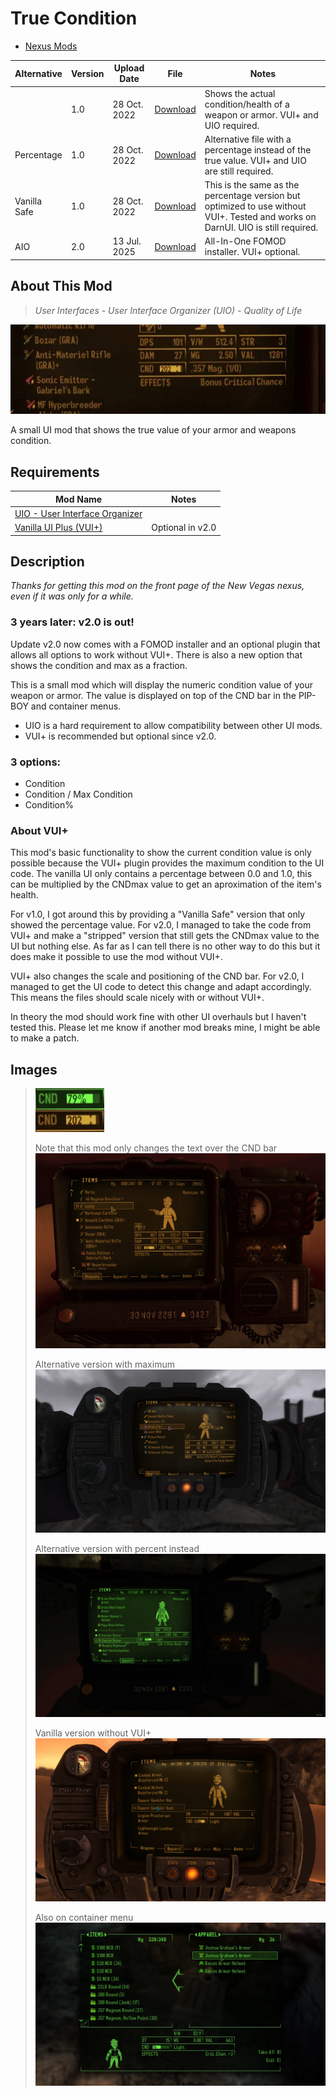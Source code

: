 # True Condition

- [Nexus Mods](https://www.nexusmods.com/newvegas/mods/78796)

| Alternative  | Version | Upload Date  | File                                                                                                                                                                         | Notes                                                                                                                            |
| ------------ | ------- | ------------ | ---------------------------------------------------------------------------------------------------------------------------------------------------------------------------- | -------------------------------------------------------------------------------------------------------------------------------- |
|              | 1.0     | 28 Oct. 2022 | [Download](https://github.com/Starlight-Skull/game-mods/raw/refs/heads/main/Fallout%20New%20Vegas/True%20Condition/Archive/True%20Condition%20v1.0.zip)                      | Shows the actual condition/health of a weapon or armor. VUI+ and UIO required.                                                   |
| Percentage   | 1.0     | 28 Oct. 2022 | [Download](https://github.com/Starlight-Skull/game-mods/raw/refs/heads/main/Fallout%20New%20Vegas/True%20Condition/Archive/True%20Condition%20v1.0%20-%20Percentage.zip)     | Alternative file with a percentage instead of the true value. VUI+ and UIO are still required.                                   |
| Vanilla Safe | 1.0     | 28 Oct. 2022 | [Download](https://github.com/Starlight-Skull/game-mods/raw/refs/heads/main/Fallout%20New%20Vegas/True%20Condition/Archive/True%20Condition%20v1.0%20-%20Vanilla%20Safe.zip) | This is the same as the percentage version but optimized to use without VUI+. Tested and works on DarnUI. UIO is still required. |
| AIO          | 2.0     | 13 Jul. 2025 | [Download](https://github.com/Starlight-Skull/game-mods/raw/refs/heads/main/Fallout%20New%20Vegas/True%20Condition/Archive/True%20Condition%20v2.0%20-%20AIO.zip)            | All-In-One FOMOD installer. VUI+ optional.                                                                                       |

## About This Mod

> *User Interfaces - User Interface Organizer (UIO) - Quality of Life*

![banner](./Images/banner.webp)

A small UI mod that shows the true value of your armor and weapons condition.

## Requirements

| Mod Name                                                                                          | Notes            |
| ------------------------------------------------------------------------------------------------- | ---------------- |
| [UIO - User Interface Organizer](https://www.nexusmods.com/newvegas/mods/57174)                   |                  |
| [Vanilla UI Plus (VUI+)](https://www.moddb.com/mods/vanilla-ui-plus/downloads/vanilla-ui-plus-nv) | Optional in v2.0 |

## Description

*Thanks for getting this mod on the front page of the New Vegas nexus, even if it was only for a while.* <br/>

### 3 years later: v2.0 is out!

Update v2.0 now comes with a FOMOD installer and an optional plugin that allows all options to work without VUI+.
There is also a new option that shows the condition and max as a fraction.

This is a small mod which will display the numeric condition value of your weapon or armor.
The value is displayed on top of the CND bar in the PIP-BOY and container menus.

- UIO is a hard requirement to allow compatibility between other UI mods.
- VUI+ is recommended but optional since v2.0.

### 3 options:

- Condition
- Condition / Max Condition
- Condition%

### About VUI+

This mod's basic functionality to show the current condition value is only possible because the VUI+ plugin provides the maximum condition to the UI code. The vanilla UI only contains a percentage between 0.0 and 1.0, this can be multiplied by the CNDmax value to get an aproximation of the item's health.

For v1.0, I got around this by providing a "Vanilla Safe" version that only showed the percentage value.
For v2.0, I managed to take the code from VUI+ and make a "stripped" version that still gets the CNDmax value to the UI but nothing else.
As far as I can tell there is no other way to do this but it does make it possible to use the mod without VUI+.

VUI+ also changes the scale and positioning of the CND bar. For v2.0, I managed to get the UI code to detect this change and adapt accordingly. This means the files should scale nicely with or without VUI+.

In theory the mod should work fine with other UI overhauls but I haven't tested this. Please let me know if another mod breaks mine, I might be able to make a patch.

## Images

> ![img-1](./Images/img-1.webp)
>
> Note that this mod only changes the text over the CND bar ![img-2](./Images/img-2.webp)
>
> Alternative version with maximum ![img-6](./Images/img-6.webp)
>
> Alternative version with percent instead ![img-3](./Images/img-3.webp)
>
> Vanilla version without VUI+ ![img-4](./Images/img-4.webp)
>
> Also on container menu ![img-5](./Images/img-5.webp)
